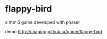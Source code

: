 flappy-bird
===========

a html5 game developed with phaser

demo <http://chaping.github.io/game/flappy-bird>
